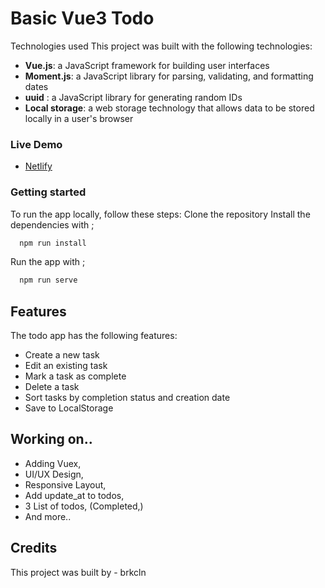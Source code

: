 # Basic Vue3 Todo

Technologies used
This project was built with the following technologies:

- **Vue.js**: a JavaScript framework for building user interfaces
- **Moment.js**: a JavaScript library for parsing, validating, and formatting dates
- **uuid** : a JavaScript library for generating random IDs
- **Local storage**: a web storage technology that allows data to be stored locally in a user's browser

### Live Demo

- [Netlify](https://brkcln-todo.netlify.app/)

### Getting started
To run the app locally, follow these steps:
Clone the repository
Install the dependencies with ;
```bash
  npm run install
```
Run the app with ; 
```bash
  npm run serve
```
## Features
The todo app has the following features:
- Create a new task
- Edit an existing task
- Mark a task as complete
- Delete a task
- Sort tasks by completion status and creation date
- Save to LocalStorage

## Working on..
- Adding Vuex,
- UI/UX Design,
- Responsive Layout,
- Add update_at to todos,
- 3 List of todos, (Completed,) 
- And more..

## Credits
This project was built by - brkcln
